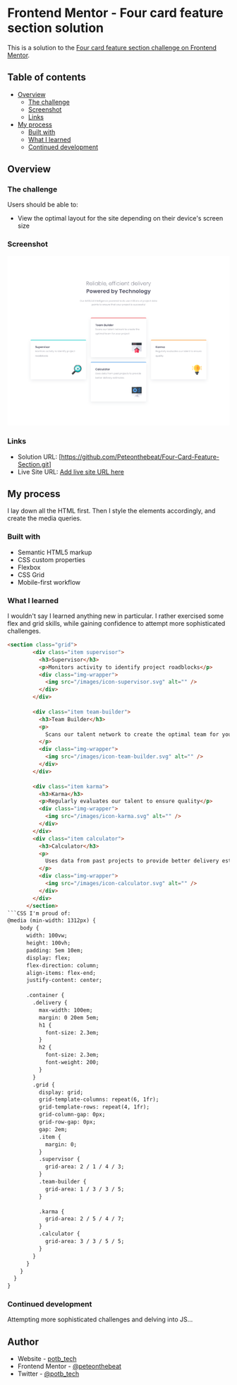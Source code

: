 # Frontend Mentor - Four card feature section solution

This is a solution to the [Four card feature section challenge on Frontend Mentor](https://www.frontendmentor.io/challenges/four-card-feature-section-weK1eFYK). 
## Table of contents

- [Overview](#overview)
  - [The challenge](#the-challenge)
  - [Screenshot](#screenshot)
  - [Links](#links)
- [My process](#my-process)
  - [Built with](#built-with)
  - [What I learned](#what-i-learned)
  - [Continued development](#continued-development)

## Overview

### The challenge

Users should be able to:

- View the optimal layout for the site depending on their device's screen size

### Screenshot

![](./screenshot.png)

### Links



- Solution URL: [https://github.com/Peteonthebeat/Four-Card-Feature-Section.git]
- Live Site URL: [Add live site URL here](https://your-live-site-url.com)

## My process
I lay down all the HTML first. Then I style the elements accordingly, and create the media queries. 

### Built with

- Semantic HTML5 markup
- CSS custom properties
- Flexbox
- CSS Grid
- Mobile-first workflow

### What I learned

I wouldn't say I learned anything new in particular. I rather exercised some flex and grid skills, while gaining confidence to attempt more sophisticated challenges. 

```HTML I'm proud of:
<section class="grid">
        <div class="item supervisor">
          <h3>Supervisor</h3>
          <p>Monitors activity to identify project roadblocks</p>
          <div class="img-wrapper">
            <img src="/images/icon-supervisor.svg" alt="" />
          </div>
        </div>

        <div class="item team-builder">
          <h3>Team Builder</h3>
          <p>
            Scans our talent network to create the optimal team for your project
          </p>
          <div class="img-wrapper">
            <img src="/images/icon-team-builder.svg" alt="" />
          </div>
        </div>

        <div class="item karma">
          <h3>Karma</h3>
          <p>Regularly evaluates our talent to ensure quality</p>
          <div class="img-wrapper">
            <img src="/images/icon-karma.svg" alt="" />
          </div>
        </div>
        <div class="item calculator">
          <h3>Calculator</h3>
          <p>
            Uses data from past projects to provide better delivery estimates
          </p>
          <div class="img-wrapper">
            <img src="/images/icon-calculator.svg" alt="" />
          </div>
        </div>
      </section>
```CSS I'm proud of: 
@media (min-width: 1312px) {
    body {
      width: 100vw;
      height: 100vh;
      padding: 5em 10em;
      display: flex;
      flex-direction: column;
      align-items: flex-end;
      justify-content: center;

      .container {
        .delivery {
          max-width: 100em;
          margin: 0 20em 5em;
          h1 {
            font-size: 2.3em;
          }
          h2 {
            font-size: 2.3em;
            font-weight: 200;
          }
        }
        .grid {
          display: grid;
          grid-template-columns: repeat(6, 1fr);
          grid-template-rows: repeat(4, 1fr);
          grid-column-gap: 0px;
          grid-row-gap: 0px;
          gap: 2em;
          .item {
            margin: 0;
          }
          .supervisor {
            grid-area: 2 / 1 / 4 / 3;
          }
          .team-builder {
            grid-area: 1 / 3 / 3 / 5;
          }

          .karma {
            grid-area: 2 / 5 / 4 / 7;
          }
          .calculator {
            grid-area: 3 / 3 / 5 / 5;
          }
        }
      }
    }
  }
}

```

### Continued development
Attempting more sophisticated challenges and delving into JS...

## Author

- Website - [potb_tech](https://youtu.be/uMl9WCEc4RA)
- Frontend Mentor - [@peteonthebeat](https://www.frontendmentor.io/profile/peteonthebeat)
- Twitter - [@potb_tech](https://www.twitter.com/yourusername)
